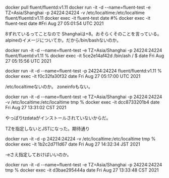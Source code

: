 
docker pull fluent/fluentd:v1.11
docker run -it -d --name=fluent-test -e TZ=Asia/Shanghai -p 24224:24224 -v /etc/localtime:/etc/localtime fluent/fluentd:v1.11
docker exec -it fluent-test date
#% docker exec -it fluent-test date
#Fri Aug 27 05:01:54 UTC 2021

8ずれているってことなので Shanghaiは+8。おそらくそのことを言っている。
alpineのイメージについてか。だから/bin/bashないのか。


docker run -it -d --name=fluent-test -e TZ=Asia/Shanghai -p 24224:24224 fluent/fluentd:v1.11
% docker exec -it 5ce2e14af42d /bin/ash
/ $ date
Fri Aug 27 05:15:56 UTC 2021

docker run -it -d --name=fluent-test -p 24224:24224 fluent/fluentd:v1.11
% docker exec -it f0c32fa30f32 date
Fri Aug 27 05:17:00 UTC 2021

/etc/localtimeないのか。 zoneinfoもない。

docker run -it -d --name=fluent-test -e TZ=Asia/Shanghai -p 24224:24224 -v /etc/localtime:/etc/localtime tmp
% docker exec -it dcc8733201b4 date
Fri Aug 27 13:31:02 CST 2021

やっぱりtzdataがインストールされていないからだ。

TZを指定しないとJSTになった。期待通り

docker run -it -d -p 24224:24224 -v /etc/localtime:/etc/localtime tmp
% docker exec -it 1b2c2d711d67 date
Fri Aug 27 14:32:34 JST 2021

-eさえ指定しておけばいいのか。

docker run -it -d --name=fluent-test -e TZ=Asia/Shanghai -p 24224:24224 tmp
% docker exec -it d3bae295444a date
Fri Aug 27 13:33:48 CST 2021

